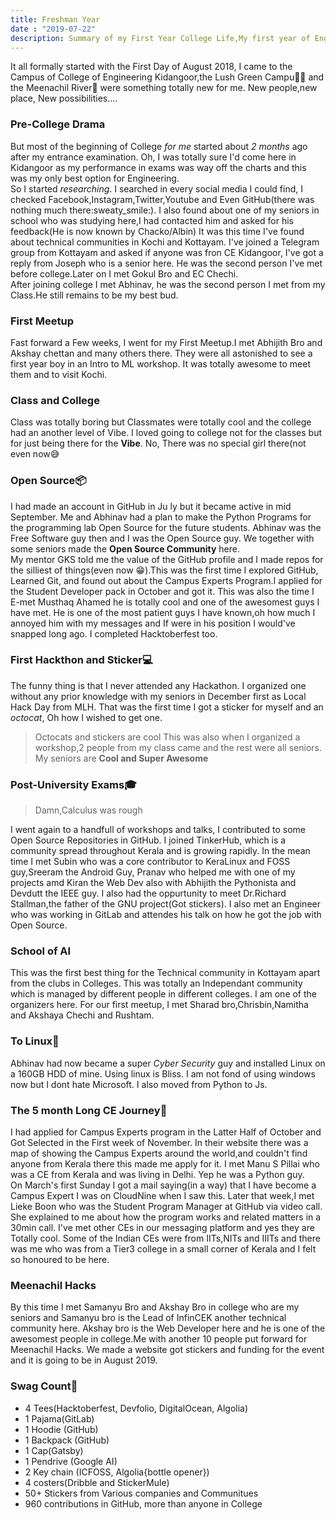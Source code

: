 ```yaml
---
title: Freshman Year
date : "2019-07-22"
description: Summary of my First Year College Life,My first year of Engineering,My first year of meetups, and my First Year of Open Source
---
```

It all formally started with the First Day of August 2018, I came to the Campus of College of Engineering Kidangoor,the Lush Green Campu🌳🌲 and the Meenachil River🌊 were something totally new for me. New people,new place, New possibilities.... 
### Pre-College Drama
But most of the beginning of College *for me* started about *_2 months_*  ago after my entrance examination. Oh, I was totally sure I'd come here in Kidangoor as my performance in exams was way off the charts and this was my only best option for Engineering.  
So I started *researching*. I searched in every social media I could find, I checked Facebook,Instagram,Twitter,Youtube and Even GitHub(there was nothing much there:sweaty_smile:). I also found about one of my seniors in school who was studying here,I had contacted him and asked for his feedback(He is now known by Chacko/Albin)
It was this time I've found about technical communities in Kochi and Kottayam. I've joined a Telegram group from Kottayam and asked if anyone was fron CE Kidangoor, I've got a reply from Joseph who is a senior here. He was the second person I've met before college.Later on I met Gokul Bro and EC Chechi.  
After joining college  I met Abhinav, he was the second person I met from my Class.He still remains to be my best bud.
### First Meetup
Fast forward a Few weeks, I went for my First Meetup.I met Abhijith Bro and Akshay chettan and many others there. They were all astonished to see a first year boy in an Intro to ML workshop. It was totally awesome to meet them and to visit Kochi.  
### Class and College
Class was totally boring but Classmates were totally cool and the college had an another level of Vibe. I loved going to college not for the classes but for just being there for the **Vibe**. No, There was no special girl there(not even now😅
### Open Source📦
I had made an account in GitHub in Ju ly but it became active in mid September. Me and Abhinav had a plan to make the Python Programs for the programming lab Open Source for the future students. Abhinav was the Free Software guy then and I was the Open Source guy. We together with some seniors made the __Open Source Community__ here.  
My mentor GKS told me the value of the GitHub profile and I made repos for the silliest of things(even now 😁).This was the first time I explored GitHub, Learned Git, and found out about the Campus Experts Program.I applied for the Student Developer pack in October and got it. This was also the time I E-met Musthaq Ahamed he is totally cool and one of the awesomest guys I have met. He is one of the most patient guys I have known,oh how much I annoyed him with my messages and If were in his position I would've snapped long ago. I completed Hacktoberfest too.
### First Hackthon and Sticker💻
The funny thing is that I never attended any Hackathon. I organized one without any prior knowledge with my seniors in December first as Local Hack Day from MLH. That was the first time I got a sticker for myself and an _octocat_, Oh how I wished to get one.
> Octocats and stickers are cool
This was also when I organized a workshop,2 people from my class came and the rest were all seniors.
> My seniors are __Cool and Super Awesome__
### Post-University Exams🎓
> Damn,Calculus was rough

I went again to a handfull of workshops and talks, I contributed to some Open Source Repositories in GitHub. I joined TinkerHub, which is a community spread throughout Kerala and is growing rapidly. In the mean time I met Subin who was a core contributor to KeraLinux and FOSS guy,Sreeram the Android Guy, Pranav who helped me with one of my projects amd Kiran the Web Dev also with Abhijith the Pythonista and Devdutt the IEEE guy. I also had the oppurtunity to meet Dr.Richard Stallman,the father of the GNU project(Got stickers). I also met an Engineer who was working in GitLab and attendes his talk on how he got the job with Open Source.
### School of AI
This was the first best thing for the Technical community in  Kottayam apart from the clubs in Colleges. This was totally an Independant community which is managed by different people in different colleges. I am one of the organizers here. For our first meetup, I met Sharad bro,Chrisbin,Namitha and Akshaya Chechi and Rushtam.
### To Linux🐧
Abhinav had now became a super _Cyber Security_ guy and installed Linux on a 160GB HDD of mine. Using linux is Bliss. I am not fond of using windows now but I dont hate Microsoft. I also moved from Python to Js.
### The 5 month Long CE Journey🚩
I had applied for Campus Experts program in the Latter Half of October and Got Selected in the First week of November. In their website there was a map of showing the Campus Experts around the world,and couldn't find anyone from Kerala there this made me apply for it. I met Manu S Pillai who was a CE from Kerala and was living in Delhi. Yep he was a Python guy.  
On March's first Sunday I got a mail saying(in a way) that I have become a Campus Expert I was on CloudNine when I saw this. Later that week,I met Lieke Boon who was the Student Program Manager at GitHub via video call. She explained to me about how the program works and related matters in a 30min call. I've met other CEs in our messaging platform and yes they are Totally cool. Some of the Indian CEs were from IITs,NITs and IIITs and there was me who was from a Tier3 college in a small corner of Kerala and I felt so honoured to be here.
### Meenachil Hacks
By this time I met Samanyu Bro and Akshay Bro in college who are my seniors and Samanyu bro is the Lead of InfinCEK another technical community here. Akshay bro is the Web Developer here and he is one of the awesomest people in college.Me with another 10 people put forward for Meenachil Hacks. We made a website got stickers and funding for the event and it is going to be in August 2019.
### Swag Count💖
- 4 Tees(Hacktoberfest, Devfolio, DigitalOcean, Algolia)
- 1 Pajama(GitLab)
- 1 Hoodie (GitHub)
- 1 Backpack (GitHub) 
- 1 Cap(Gatsby)
- 1 Pendrive (Google AI)
- 2 Key chain (ICFOSS, Algolia{bottle opener})
- 4 costers(Dribble and StickerMule) 
- 50+ Stickers from Various companies and Communitues
- 960 contributions in GitHub, more than anyone in College
